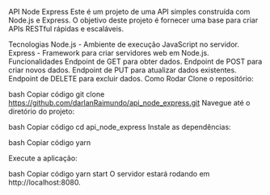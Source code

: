 
API Node Express
Este é um projeto de uma API simples construída com Node.js e Express. O objetivo deste projeto é fornecer uma base para criar APIs RESTful rápidas e escaláveis.

Tecnologias
Node.js - Ambiente de execução JavaScript no servidor.
Express - Framework para criar servidores web em Node.js.
Funcionalidades
Endpoint de GET para obter dados.
Endpoint de POST para criar novos dados.
Endpoint de PUT para atualizar dados existentes.
Endpoint de DELETE para excluir dados.
Como Rodar
Clone o repositório:

bash
Copiar código
git clone https://github.com/darlanRaimundo/api_node_express.git
Navegue até o diretório do projeto:

bash
Copiar código
cd api_node_express
Instale as dependências:

bash
Copiar código
yarn

Execute a aplicação:

bash
Copiar código
yarn start
O servidor estará rodando em http://localhost:8080.
